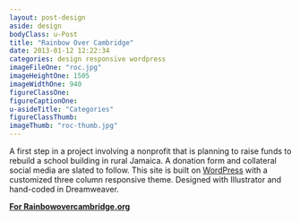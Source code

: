 ```yaml
---
layout: post-design
aside: design
bodyClass: u-Post
title: "Rainbow Over Cambridge"
date: 2013-01-12 12:22:34
categories: design responsive wordpress
imageFileOne: "roc.jpg"
imageHeightOne: 1505
imageWidthOne: 940
figureClassOne:
figureCaptionOne:
u-asideTitle: "Categories"
figureClassThumb:
imageThumb: "roc-thumb.jpg"
---
```


A first step in a project involving a nonprofit that is planning to raise funds to rebuild a school building in rural Jamaica. A donation form and collateral social media are slated to follow. This site is built on [WordPress](http://wordpress.org/ "WordPress") with a customized three column responsive theme. Designed with Illustrator and hand-coded in Dreamweaver.

[<b class="u-pageLink--external">For Rainbowovercambridge.org</b>](http://Rainbowovercambridge.org "For Rainbowovercambridge.org")
